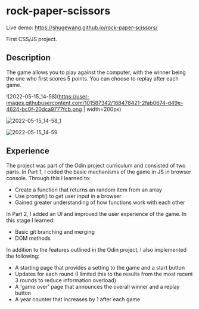# rock-paper-scissors
Live demo: https://shugewang.github.io/rock-paper-scissors/

First CSS/JS project.

## Description
The game allows you to play against the computer, with the winner being the one who first scores 5 points. You can choose to replay after each game.

![2022-05-15_14-58](https://user-images.githubusercontent.com/101587342/168478421-2fab0674-d49e-4624-bc0f-20dca9777fcb.png | width=200px)

![2022-05-15_14-58_1](https://user-images.githubusercontent.com/101587342/168478426-04957df7-f597-4a6a-8df3-398d332cdbef.png)

![2022-05-15_14-59](https://user-images.githubusercontent.com/101587342/168478430-eaedf2e4-34f3-4424-9783-0d252f4866c0.png)

## Experience
The project was part of the Odin project curriculum and consisted of two parts. 
In Part 1, I coded the basic mechanisms of the game in JS in browser console. Through this I learned to:
- Create a function that returns an random item from an array
- Use prompt() to get user input in a browser
- Gained greater understanding of how functions work with each other

In Part 2, I added an UI and improved the user experience of the game. In this stage I learned:
- Basic git branching and merging
- DOM methods

In addition to the features outlined in the Odin project, I also implemented the following:
- A starting page that provides a setting to the game and a start button
- Updates for each round (I limited this to the results from the most recent 3 rounds to reduce information overload)
- A 'game over' page that announces the overall winner and a replay button
- A year counter that increases by 1 after each game
